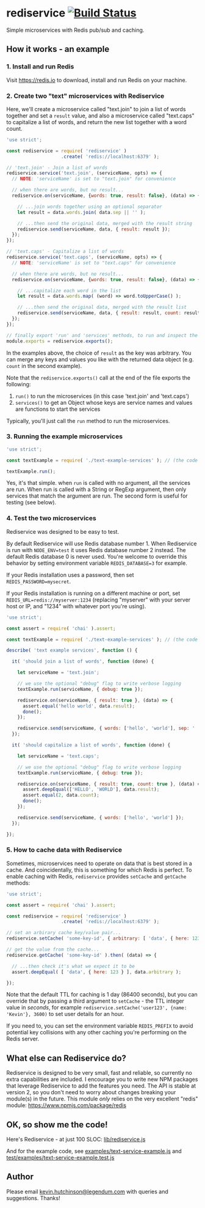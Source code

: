 # rediservice [![Build Status](https://travis-ci.org/legendum/rediservice.svg)](http://travis-ci.org/legendum/rediservice)

Simple microservices with Redis pub/sub and caching.


## How it works - an example

### 1. Install and run Redis

Visit https://redis.io to download, install and run Redis on your machine.


### 2. Create two "text" microservices with Rediservice

Here, we'll create a microservice called "text.join" to join a list of words together and set a `result` value, and also a microservice called "text.caps" to capitalize a list of words, and return the new list together with a word count.

```javascript
'use strict';

const rediservice = require( 'rediservice' )
                    .create( 'redis://localhost:6379' );

// 'text.join' - Join a list of words
rediservice.service('text.join', (serviceName, opts) => {
  // NOTE: 'serviceName' is set to "text.join" for convenience

  // when there are words, but no result...
  rediservice.on(serviceName, {words: true, result: false}, (data) => {

    // ...join words together using an optional separator
    let result = data.words.join( data.sep || '' );

    // ...then send the original data, merged with the result string
    rediservice.send(serviceName, data, { result: result });
  });
});

// 'text.caps' - Capitalize a list of words
rediservice.service('text.caps', (serviceName, opts) => {
  // NOTE: 'serviceName' is set to "text.caps" for convenience

  // when there are words, but no result...
  rediservice.on(serviceName, {words: true, result: false}, (data) => {

    // ...capitalize each word in the list
    let result = data.words.map( (word) => word.toUpperCase() );

    // ...then send the original data, merged with the result list
    rediservice.send(serviceName, data, { result: result, count: result.length });
  });
});

// finally export 'run' and 'services' methods, to run and inspect the services 
module.exports = rediservice.exports();
```

In the examples above, the choice of `result` as the key was arbitrary. You can merge any keys and values you like with the returned data object (e.g. `count` in the second example).

Note that the `rediservice.exports()` call at the end of the file exports the following:

1. `run()` to run the microservices (in this case 'text.join' and 'text.caps')
2. `services()` to get an Object whose keys are service names and values are functions to start the services

Typically, you'll just call the `run` method to run the microservices.


### 3. Running the example microservices

```javascript
'use strict';

const textExample = require( './text-example-services' ); // (the code above)

textExample.run();
```

Yes, it's that simple. when `run` is called with no argument, all the services are run. When run is called with a String or RegExp argument, then only services that match the argument are run. The second form is useful for testing (see below).

### 4. Test the two microservices

Rediservice was designed to be easy to test.

By default Rediservice will use Redis database number 1. When Rediservice is run with `NODE_ENV=test` it uses Redis database number 2 instead. The default Redis database 0 is never used. You're welcome to override this behavior by setting environment variable `REDIS_DATABASE=3` for example.

If your Redis installation uses a password, then set `REDIS_PASSWORD=mysecret`.

If your Redis installation is running on a different machine or port, set `REDIS_URL=redis://myserver:1234` (replacing "myserver" with your server host or IP, and "1234" with whatever port you're using).

```javascript
'use strict';

const assert = require( 'chai' ).assert;

const textExample = require( './text-example-services' ); // (the code above)

describe( 'text example services', function () {

  it( 'should join a list of words', function (done) {

    let serviceName = 'text.join';

    // we use the optional "debug" flag to write verbose logging
    textExample.run(serviceName, { debug: true });

    rediservice.on(serviceName, { result: true }, (data) => {
      assert.equal('hello world', data.result);
      done();
    });

    rediservice.send(serviceName, { words: ['hello', 'world'], sep: ' ' });
  });

  it( 'should capitalize a list of words', function (done) {

    let serviceName = 'text.caps';

    // we use the optional "debug" flag to write verbose logging
    textExample.run(serviceName, { debug: true });

    rediservice.on(serviceName, { result: true, count: true }, (data) => {
      assert.deepEqual(['HELLO', 'WORLD'], data.result);
      assert.equal(2, data.count);
      done();
    });

    rediservice.send(serviceName, { words: ['hello', 'world'] });
  });

});
```


### 5. How to cache data with Rediservice

Sometimes, microservices need to operate on data that is best stored in a cache.
 And coincidentally, this is something for which Redis is perfect. To enable caching with Redis, `rediservice` provides `setCache` and `getCache` methods:

```javascript
'use strict';

const assert = require( 'chai' ).assert;

const rediservice = require( 'rediservice' )
                    .create( 'redis://localhost:6379' );

// set an arbirary cache key/value pair...
rediservice.setCache( 'some-key-id', { arbitrary: [ 'data', { here: 123 } ] } );

// get the value from the cache...
rediservice.getCache( 'some-key-id' ).then( (data) => {

  // ...then check it's what we expect it to be
  assert.deepEqual( [ 'data', { here: 123 } ], data.arbitrary ); 

});
```

Note that the default TTL for caching is 1 day (86400 seconds), but you can override that by passing a third argument to `setCache` - the TTL integer value in *seconds*, for example `rediservice.setCache('user123', {name: 'Kevin'}, 3600)` to set user details for an hour.

If you need to, you can set the environment variable `REDIS_PREFIX` to avoid potential key collisions with any other caching you're performing on the Redis server.

## What else can Rediservice do?

Rediservice is designed to be very small, fast and reliable, so currently no extra capabilities are included. I encourage you to write new NPM packages that leverage Rediservice to add the features you need. The API is stable at version 2, so you don't need to worry about changes breaking your module(s) in the future. This module *only* relies on the very excellent "redis" module: https://www.npmjs.com/package/redis


## OK, so show me the code!

Here's Rediservice - at just 100 SLOC: [lib/rediservice.js](lib/rediservice.js)

And for the example code, see [examples/text-service-example.js](examples/text-service-example.js) and [test/examples/text-service-example.test.js](test/examples/text-service-example.test.js)


## Author

Please email kevin.hutchinson@legendum.com with queries and suggestions. Thanks!
